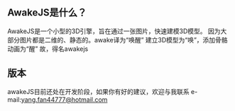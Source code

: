 ## AwakeJS是什么？
AwakeJS是一个小型的3D引擎，旨在通过一张图片，快速建模3D模型。
因为大部分图片都是二维的、静态的。awake译为“唤醒”
建立3D模型为“唤”，添加骨骼动画为“醒”
故，得名awakejs

## 版本
awakeJS目前还处在开发阶段，如果你有好的建议，欢迎与我联系
e-mail:yang.fan44777@hotmail.com
